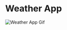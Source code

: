 # Weather App 

![Weather App Gif](https://user-images.githubusercontent.com/57569284/128276729-db86de42-24ba-4b56-91c9-feb07e542537.gif)
